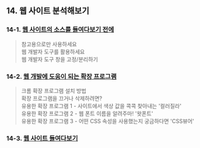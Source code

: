 ## 14. 웹 사이트 분석해보기

### 14-1. [웹 사이트의 소스를 들여다보기 전에](https://github.com/LAH1203/Doit_FE_WebDesign/blob/main/Chapter%2014/14-1.md)
> 참고용으로만 사용하세요<br>
> 웹 개발자 도구를 활용하세요<br>
> 웹 개발자 도구 창을 고정/분리하기
### 14-2. [웹 개발에 도움이 되는 확장 프로그램](https://github.com/LAH1203/Doit_FE_WebDesign/blob/main/Chapter%2014/14-2.md)
> 크롬 확장 프로그램 설치 방법<br>
> 확장 프로그램을 끄거나 삭제하려면?<br>
> 유용한 확장 프로그램 1 - 사이트에서 색상 값을 콕콕 찾아내는 '컬러질라'<br>
> 유용한 확장 프로그램 2 - 웹 폰트 이름을 알려주마! '왓폰트'<br>
> 유용한 확장 프로그램 3 - 어떤 CSS 속성을 사용했는지 궁금하다면 'CSS뷰어'
### 14-3. [웹 사이트 들여다보기](https://github.com/LAH1203/Doit_FE_WebDesign/blob/main/Chapter%2014/14-3.md)
